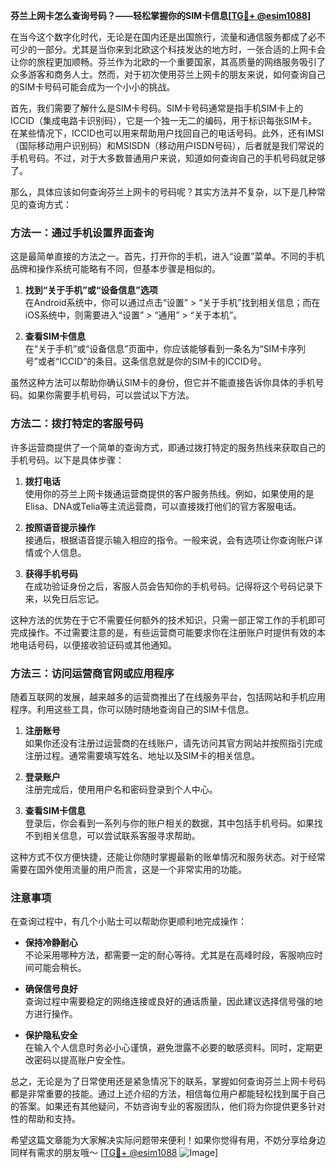 **芬兰上网卡怎么查询号码？——轻松掌握你的SIM卡信息[[TG💪+ @esim1088](https://t.me/s/esim1088)]**

在当今这个数字化时代，无论是在国内还是出国旅行，流量和通信服务都成了必不可少的一部分。尤其是当你来到北欧这个科技发达的地方时，一张合适的上网卡会让你的旅程更加顺畅。芬兰作为北欧的一个重要国家，其高质量的网络服务吸引了众多游客和商务人士。然而，对于初次使用芬兰上网卡的朋友来说，如何查询自己的SIM卡号码可能会成为一个小小的挑战。

首先，我们需要了解什么是SIM卡号码。SIM卡号码通常是指手机SIM卡上的ICCID（集成电路卡识别码），它是一个独一无二的编码，用于标识每张SIM卡。在某些情况下，ICCID也可以用来帮助用户找回自己的电话号码。此外，还有IMSI（国际移动用户识别码）和MSISDN（移动用户ISDN号码），后者就是我们常说的手机号码。不过，对于大多数普通用户来说，知道如何查询自己的手机号码就足够了。

那么，具体应该如何查询芬兰上网卡的号码呢？其实方法并不复杂，以下是几种常见的查询方式：

### 方法一：通过手机设置界面查询

这是最简单直接的方法之一。首先，打开你的手机，进入“设置”菜单。不同的手机品牌和操作系统可能略有不同，但基本步骤是相似的。

1. **找到“关于手机”或“设备信息”选项**  
   在Android系统中，你可以通过点击“设置” > “关于手机”找到相关信息；而在iOS系统中，则需要进入“设置” > “通用” > “关于本机”。

2. **查看SIM卡信息**  
   在“关于手机”或“设备信息”页面中，你应该能够看到一条名为“SIM卡序列号”或者“ICCID”的条目。这条信息就是你的SIM卡的ICCID号。

虽然这种方法可以帮助你确认SIM卡的身份，但它并不能直接告诉你具体的手机号码。如果你需要手机号码，可以尝试以下方法。

### 方法二：拨打特定的客服号码

许多运营商提供了一个简单的查询方式，即通过拨打特定的服务热线来获取自己的手机号码。以下是具体步骤：

1. **拨打电话**  
   使用你的芬兰上网卡拨通运营商提供的客户服务热线。例如，如果使用的是Elisa、DNA或Telia等主流运营商，可以直接拨打他们的官方客服电话。

2. **按照语音提示操作**  
   接通后，根据语音提示输入相应的指令。一般来说，会有选项让你查询账户详情或个人信息。

3. **获得手机号码**  
   在成功验证身份之后，客服人员会告知你的手机号码。记得将这个号码记录下来，以免日后忘记。

这种方法的优势在于它不需要任何额外的技术知识，只需一部正常工作的手机即可完成操作。不过需要注意的是，有些运营商可能要求你在注册账户时提供有效的本地电话号码，以便接收验证码或其他通知。

### 方法三：访问运营商官网或应用程序

随着互联网的发展，越来越多的运营商推出了在线服务平台，包括网站和手机应用程序。利用这些工具，你可以随时随地查询自己的SIM卡信息。

1. **注册账号**  
   如果你还没有注册过运营商的在线账户，请先访问其官方网站并按照指引完成注册过程。通常需要填写姓名、地址以及SIM卡的相关信息。

2. **登录账户**  
   注册完成后，使用用户名和密码登录到个人中心。

3. **查看SIM卡信息**  
   登录后，你会看到一系列与你的账户相关的数据，其中包括手机号码。如果找不到相关信息，可以尝试联系客服寻求帮助。

这种方式不仅方便快捷，还能让你随时掌握最新的账单情况和服务状态。对于经常需要在国外使用流量的用户而言，这是一个非常实用的功能。

### 注意事项

在查询过程中，有几个小贴士可以帮助你更顺利地完成操作：

- **保持冷静耐心**  
  不论采用哪种方法，都需要一定的耐心等待。尤其是在高峰时段，客服响应时间可能会稍长。

- **确保信号良好**  
  查询过程中需要稳定的网络连接或良好的通话质量，因此建议选择信号强的地方进行操作。

- **保护隐私安全**  
  在输入个人信息时务必小心谨慎，避免泄露不必要的敏感资料。同时，定期更改密码以提高账户安全性。

总之，无论是为了日常使用还是紧急情况下的联系，掌握如何查询芬兰上网卡号码都是非常重要的技能。通过上述介绍的方法，相信每位用户都能轻松找到属于自己的答案。如果还有其他疑问，不妨咨询专业的客服团队，他们将为你提供更多针对性的帮助和支持。

希望这篇文章能为大家解决实际问题带来便利！如果你觉得有用，不妨分享给身边同样有需求的朋友哦～ [[TG💪+ @esim1088](https://t.me/s/esim1088) ![Image](https://i.postimg.cc/4NQfJmqS/Snipaste-2025-05-13-00-14-12.png)]